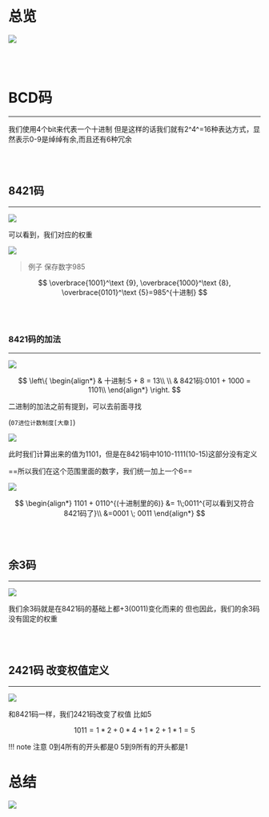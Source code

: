 # 总览

![](https://pic.imgdb.cn/item/62444e1327f86abb2a7c4c71.png)

<br><br>

# BCD码

***

我们使用4个bit来代表一个十进制
但是这样的话我们就有2^4^=16种表达方式，显然表示0-9是绰绰有余,而且还有6种冗余

<br><br>

## 8421码

***

![](https://pic.imgdb.cn/item/62451c5d27f86abb2ab0ca40.png)

可以看到，我们对应的权重

![](https://pic.imgdb.cn/item/62451c8d27f86abb2ab11e49.png)

> 例子 保存数字985

$$
\overbrace{1001}^\text {9},
\overbrace{1000}^\text {8},
\overbrace{0101}^\text {5}=985^{十进制}
$$

<br><br>

### 8421码的加法

***

![](https://pic.imgdb.cn/item/62451dff27f86abb2ab3b508.png)

$$
\left\{
\begin{align*}
    & 十进制:5 + 8 = 13\\
    \\
    & 8421码:0101 + 1000 = 1101\\
\end{align*}
\right.
$$

二进制的加法之前有提到，可以去前面寻找

(`07进位计数制度[大章]`)

![](https://pic.imgdb.cn/item/62451f5727f86abb2ab63961.png)

此时我们计算出来的值为1101，但是在8421码中1010-1111(10-15)这部分没有定义

==所以我们在这个范围里面的数字，我们统一加上一个6==

![](https://pic.imgdb.cn/item/62451fc027f86abb2ab6fa45.png)

$$
\begin{align*}
1101 + 0110^{(十进制里的6)} &= 1\;0011^{可以看到又符合8421码了}\\
&=0001 \; 0011
\end{align*}
$$

<br><br>

## 余3码

***

![](https://pic.imgdb.cn/item/6245267127f86abb2ac33147.png)

我们余3码就是在8421码的基础上都+3(0011)变化而来的
但也因此，我们的余3码没有固定的权重

<br><br>

## 2421码 改变权值定义

***

![](https://pic.imgdb.cn/item/6245275827f86abb2ac4afb9.png)

和8421码一样，我们2421码改变了权值
比如5

$$
1011 = 1*2 + 0*4 + 1*2 + 1*1 = 5
$$

!!! note 注意
    0到4所有的开头都是0
    5到9所有的开头都是1

# 总结

![](https://pic.imgdb.cn/item/62459fe327f86abb2ab7c99d.png)